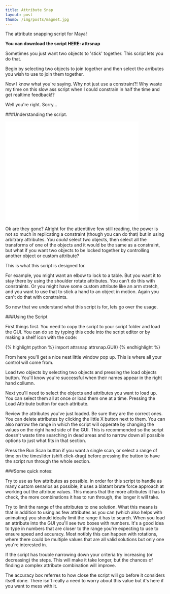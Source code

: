 ```yaml
---
title: Attribute Snap
layout: post
thumb: /img/posts/magnet.jpg
---
```

The attribute snapping script for Maya!<!-- more -->

__You can download the script HERE: <download>attrsnap</download>__

Sometimes you just want two objects to 'stick' together. This script lets you do that.

Begin by selecting two objects to join together and then select the arributes you wish to use to join them together.

Now I know what you're saying. Why not just use a constraint?! Why waste my time on this slow ass script when I could constrain in half the time and get realtime feedback!?

Well you're right. Sorry...

###Understanding the script.

<div class="js-video [vimeo, widescreen]"><iframe width="420" height="315" src="//www.youtube-nocookie.com/embed/9E86CirMOfc?rel=0" frameborder="0" allowfullscreen></iframe></div>

Ok are they gone? Alright for the attentitive few still reading, the power is not so much in replicating a constraint (though you can do that) but in using arbitrary attributes. You *could* select two objects, then select all the transforms of one of the objects and it would be the same as a constraint, but what if you want two objects to be locked together by controlling another object or custom attribute?

This is what this script is designed for.

For example, you might want an elbow to lock to a table. But you want it to stay there by using the shoulder rotate attributes. You can't do this with constraints. Or you might have some custom attribute like an arm stretch, and you want to use that to stick a hand to an object in motion. Again you can't do that with constraints.

So now that we understand what this script is for, lets go over the usage.

###Using the Script

First things first. You need to copy the script to your script folder and load the GUI. You can do so by typing this code into the script editor or by making a shelf icon with the code:

{% highlight python %}
import attrsnap
attrsnap.GUI()
{% endhighlight %}

From here you'll get a nice neat little window pop up. This is where all your control will come from.

Load two objects by selecting two objects and pressing the load objects button. You'll know you're successful when their names appear in the right hand collumn.

Next you'll need to select the objects and attributes you want to load up. You can select them all at once or load them one at a time. Pressing the Load Attribute button for each attribute.

Review the attributes you've just loaded. Be sure they are the correct ones. You can delete attributes by clicking the little X button next to them. You can also narrow the range in which the script will opperate by changing the values on the right hand side of the GUI. This is recommended so the script doesn't waste time searching in dead areas and to narrow down all possible options to just what fits in that section.

Press the Run Scan button if you want a single scan, or select a range of time on the timeslider (shift click-drag) before pressing the button to have the script run through the whole section.

###Some quick notes:

Try to use as few attributes as possible. In order for this script to handle as many custom senarios as possible, it uses a blatant brute force approach at working out the attribue values. This means that the more attributes it has to check, the more combinations it has to run through, the longer it will take.

Try to limit the range of the attributes to one solution. What this means is that in addition to using as few attributes as you can (which also helps with animating) you should ideally limit the range it has to search. When you load an attribute into the GUI you'll see two boxes with numbers. It's a good idea to type in numbers that are closer to the range you're expecting to use to ensure speed and accuracy. Most notibly this can happen with rotations, where there could be multiple values that are all valid solutions but only one you're interested in.

If the script has trouble narrowing down your criteria try increasing (or decreasing) the steps. This will make it take longer, but the chances of finding a complex attribute combination will improve.

The accuracy box referres to how close the script will go before it considers itself done. There isn't really a need to worry about this value but it's here if you want to mess with it.